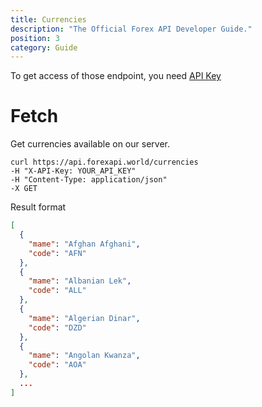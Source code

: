 ```yaml
---
title: Currencies
description: "The Official Forex API Developer Guide."
position: 3
category: Guide
---
```


<alert type="warning">

To get access of those endpoint, you need [API Key](https://forexapi.world/settings/api)

</alert>

# Fetch

Get currencies available on our server.

<code-group>
  <code-block label="cURL" active>

```cURL
curl https://api.forexapi.world/currencies
-H "X-API-Key: YOUR_API_KEY"
-H "Content-Type: application/json"
-X GET
```

  </code-block>
  
</code-group>

Result format

```json
[
  {
    "mame": "Afghan Afghani",
    "code": "AFN"
  },
  {
    "mame": "Albanian Lek",
    "code": "ALL"
  },
  {
    "mame": "Algerian Dinar",
    "code": "DZD"
  },
  {
    "mame": "Angolan Kwanza",
    "code": "AOA"
  },
  ...
]
```
